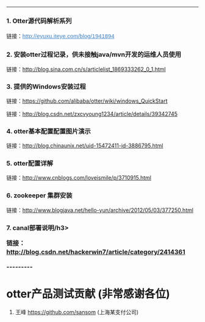 <div class="blog_content">
    <div style="font-size: 14px;" class="iteye-blog-content-contain">

---------
<h3>1.  Otter源代码解析系列</h3>
<p>链接：<a style="color: #4183c4; font-family: Helvetica, arial, freesans, clean, sans-serif; font-size: 15px; line-height: 25px;" href="http://eyuxu.iteye.com/blog/1941894">http://eyuxu.iteye.com/blog/1941894</a></p>
<p> </p>
<p> </p>
<h3>2.  安装otter过程记录，供未接触java/mvn开发的运维人员使用</h3>
<p> </p>
<p>链接：<a href="http://blog.sina.com.cn/s/articlelist_1869333262_0_1.html">http://blog.sina.com.cn/s/articlelist_1869333262_0_1.html</a></p>
<p> </p>
<p> </p>
<h3>3.  提供的Windows安装过程</h3>
<p>链接：<a href="https://github.com/alibaba/otter/wiki/windows_QuickStart">https://github.com/alibaba/otter/wiki/windows_QuickStart</a></p>
<p>链接：<a href="http://blog.csdn.net/zxcvyoung1234/article/details/39342745">http://blog.csdn.net/zxcvyoung1234/article/details/39342745</a></p>
<p> </p>
<h3>4.  otter基本配置配置图片演示</h3>
<p>链接：<a href="http://blog.chinaunix.net/uid-15472411-id-3886795.html" style="line-height: 1.5;">http://blog.chinaunix.net/uid-15472411-id-3886795.html</a></p>
<p> </p>
<h3>5.  otter配置详解</h3>
<p>链接：<a href="http://www.cnblogs.com/loveismile/p/3710915.html" style="line-height: 1.5;">http://www.cnblogs.com/loveismile/p/3710915.html</a></p>
<p> </p>
<h3>6.  zookeeper 集群安装</h3>
<p>链接：<a href="http://www.blogjava.net/hello-yun/archive/2012/05/03/377250.html" style="line-height: 1.5;">http://www.blogjava.net/hello-yun/archive/2012/05/03/377250.html</a></p>
<p> </p>
<h3>7.  canal部署说明/h3>
<p>链接：<a href="http://blog.csdn.net/hackerwin7/article/category/2414361" style="line-height: 1.5;">http://blog.csdn.net/hackerwin7/article/category/2414361</a></p>
<p> </p>
---------
<h1>otter产品测试贡献 (非常感谢各位)</h1>
<ol>
<li>
<span style="line-height: 1.5;">王峰  </span><a href="https://github.com/sansom" style="line-height: 1.5;">https://github.com/sansom</a><span style="line-height: 1.5;">  (上海某支付公司)</span>
</li>
</ol>